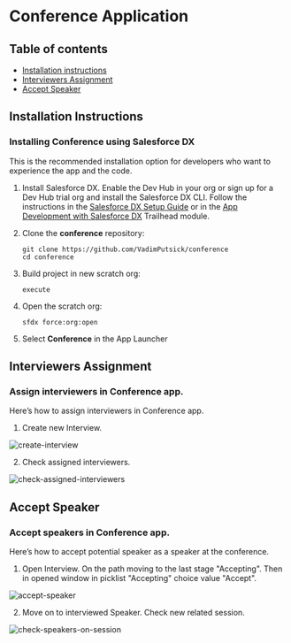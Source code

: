# Conference Application

## Table of contents

* [Installation instructions](#installation-instructions)
* [Interviewers Assignment](#interviewers-assignment)
* [Accept Speaker](#accept-speaker)

## Installation Instructions

### Installing Conference using Salesforce DX
This is the recommended installation option for developers who want to experience the app and the code.

1. Install Salesforce DX. Enable the Dev Hub in your org or sign up for a Dev Hub trial org and install the Salesforce DX CLI. Follow the instructions in the [Salesforce DX Setup Guide](https://developer.salesforce.com/docs/atlas.en-us.sfdx_setup.meta/sfdx_setup/sfdx_setup_intro.htm?search_text=trial%20hub%20org) or in the [App Development with Salesforce DX](https://trailhead.salesforce.com/modules/sfdx_app_dev) Trailhead module.

1. Clone the **conference** repository:
    ```
    git clone https://github.com/VadimPutsick/conference
    cd conference
    ```

1. Build project in new scratch org:
    ```
    execute
    ```
1. Open the scratch org:
    ```
    sfdx force:org:open
    ```

1. Select **Conference** in the App Launcher

## Interviewers Assignment

### Assign interviewers in Conference app.
Here’s how to assign interviewers in Conference app.

1. Create new Interview.

![create-interview](https://user-images.githubusercontent.com/25910525/55673087-9e4cdc80-58ab-11e9-9fe8-c07dde4aceff.png)

2. Check assigned interviewers.

![check-assigned-interviewers](https://user-images.githubusercontent.com/25910525/55673137-67c39180-58ac-11e9-8308-7f81eb504c88.png)

## Accept Speaker

### Accept speakers in Conference app.
Here’s how to accept potential speaker as a speaker at the conference.

1. Open Interview. On the path moving to the last stage "Accepting". Then in opened window in picklist "Accepting" 
choice value "Accept".

![accept-speaker](https://user-images.githubusercontent.com/25910525/55673145-7f027f00-58ac-11e9-940c-9a87c6a8b328.png)

2. Move on to interviewed Speaker. Check new related session.

![check-speakers-on-session](https://user-images.githubusercontent.com/25910525/55673148-8cb80480-58ac-11e9-97ac-7a77932d1bc3.png)
